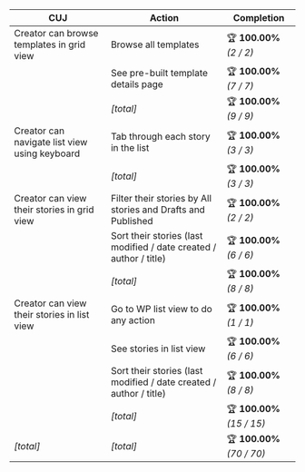 | **CUJ**                                       | **Action**                                                         | **Completion**             |
| --------------------------------------------- | ------------------------------------------------------------------ | -------------------------- |
| Creator can browse templates in grid view     | Browse all templates                                               | 🏆 **100.00%** *(2 / 2)*   |
|                                               | See pre-built template details page                                | 🏆 **100.00%** *(7 / 7)*   |
|                                               | *[total]*                                                          | 🏆 **100.00%** *(9 / 9)*   |
| Creator can navigate list view using keyboard | Tab through each story in the list                                 | 🏆 **100.00%** *(3 / 3)*   |
|                                               | *[total]*                                                          | 🏆 **100.00%** *(3 / 3)*   |
| Creator can view their stories in grid view   | Filter their stories by All stories and Drafts and Published       | 🏆 **100.00%** *(2 / 2)*   |
|                                               | Sort their stories (last modified / date created / author / title) | 🏆 **100.00%** *(6 / 6)*   |
|                                               | *[total]*                                                          | 🏆 **100.00%** *(8 / 8)*   |
| Creator can view their stories in list view   | Go to WP list view to do any action                                | 🏆 **100.00%** *(1 / 1)*   |
|                                               | See stories in list view                                           | 🏆 **100.00%** *(6 / 6)*   |
|                                               | Sort their stories (last modified / date created / author / title) | 🏆 **100.00%** *(8 / 8)*   |
|                                               | *[total]*                                                          | 🏆 **100.00%** *(15 / 15)* |
| *\[total\]*                                   | *\[total\]*                                                        | 🏆 **100.00%** *(70 / 70)* |